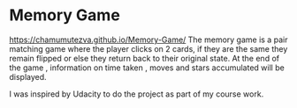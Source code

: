 # Memory Game
https://chamumutezva.github.io/Memory-Game/
The memory game is a pair matching game where the player
clicks on 2 cards, if they are the same they remain flipped
or else they return back to their original state.
At the end of the game , information on time taken , moves and stars accumulated 
will be displayed.

I was inspired by Udacity to do the project as part of my course work.
